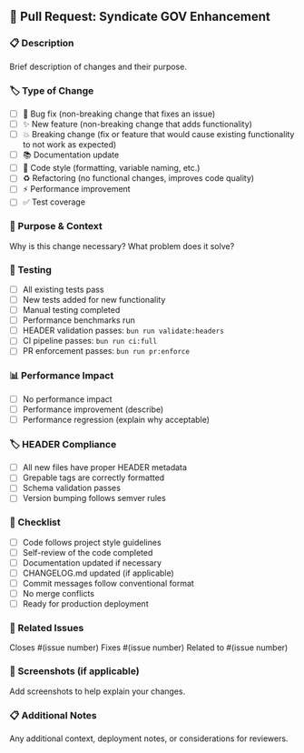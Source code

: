 ## 🚀 Pull Request: Syndicate GOV Enhancement

### 📋 Description
Brief description of changes and their purpose.

### 🏷️ Type of Change
- [ ] 🐛 Bug fix (non-breaking change that fixes an issue)
- [ ] ✨ New feature (non-breaking change that adds functionality)
- [ ] 💥 Breaking change (fix or feature that would cause existing functionality to not work as expected)
- [ ] 📚 Documentation update
- [ ] 🎨 Code style (formatting, variable naming, etc.)
- [ ] ♻️ Refactoring (no functional changes, improves code quality)
- [ ] ⚡ Performance improvement
- [ ] ✅ Test coverage

### 🎯 Purpose & Context
Why is this change necessary? What problem does it solve?

### 🧪 Testing
- [ ] All existing tests pass
- [ ] New tests added for new functionality
- [ ] Manual testing completed
- [ ] Performance benchmarks run
- [ ] HEADER validation passes: `bun run validate:headers`
- [ ] CI pipeline passes: `bun run ci:full`
- [ ] PR enforcement passes: `bun run pr:enforce`

### 📊 Performance Impact
- [ ] No performance impact
- [ ] Performance improvement (describe)
- [ ] Performance regression (explain why acceptable)

### 🏷️ HEADER Compliance
- [ ] All new files have proper HEADER metadata
- [ ] Grepable tags are correctly formatted
- [ ] Schema validation passes
- [ ] Version bumping follows semver rules

### 📝 Checklist
- [ ] Code follows project style guidelines
- [ ] Self-review of the code completed
- [ ] Documentation updated if necessary
- [ ] CHANGELOG.md updated (if applicable)
- [ ] Commit messages follow conventional format
- [ ] No merge conflicts
- [ ] Ready for production deployment

### 🔗 Related Issues
Closes #(issue number)
Fixes #(issue number)
Related to #(issue number)

### 📸 Screenshots (if applicable)
Add screenshots to help explain your changes.

### 📋 Additional Notes
Any additional context, deployment notes, or considerations for reviewers.
